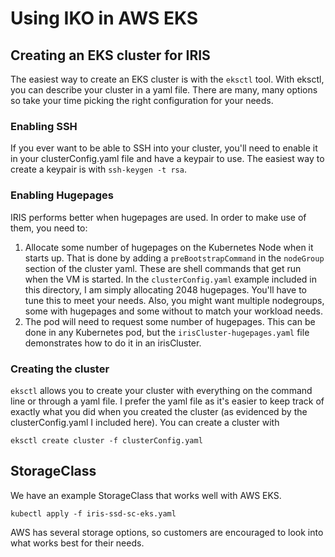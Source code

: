 # Using IKO in AWS EKS

## Creating an EKS cluster for IRIS

The easiest way to create an EKS cluster is with the `eksctl` tool.  With eksctl, you can describe your cluster in a yaml file.  There are many, many options so take your time picking the right configuration for your needs.

### Enabling SSH

If you ever want to be able to SSH into your cluster, you'll need to enable it in your clusterConfig.yaml file and have a keypair to use.  The easiest way to create a keypair is with `ssh-keygen -t rsa`.

### Enabling Hugepages

IRIS performs better when hugepages are used.  In order to make use of them, you need to:

1. Allocate some number of hugepages on the Kubernetes Node when it starts up.  That is done by adding a `preBootstrapCommand` in the `nodeGroup` section of the cluster yaml.  These are shell commands that get run when the VM is started.  In the `clusterConfig.yaml` example included in this directory, I am simply allocating 2048 hugepages.  You'll have to tune this to meet your needs.  Also, you might want multiple nodegroups, some with hugepages and some without to match your workload needs.
2. The pod will need to request some number of hugepages.  This can be done in any Kubernetes pod, but the `irisCluster-hugepages.yaml` file demonstrates how to do it in an irisCluster.

### Creating the cluster

`eksctl` allows you to create your cluster with everything on the command line or through a yaml file.  I prefer the yaml file as it's easier to keep track of exactly what you did when you created the cluster (as evidenced by the clusterConfig.yaml I included here).  You can create a cluster with

```
eksctl create cluster -f clusterConfig.yaml
```

## StorageClass

We have an example StorageClass that works well with AWS EKS.

```
kubectl apply -f iris-ssd-sc-eks.yaml
```

AWS has several storage options, so customers are encouraged to look into what works best for their needs.
